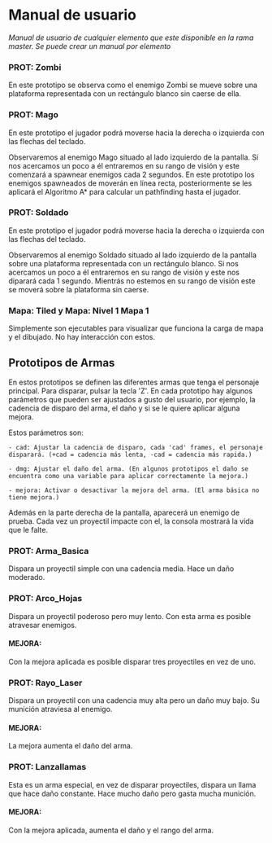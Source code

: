 # Manual de usuario

*Manual de usuario de cualquier elemento que este disponible en la rama master. Se puede crear un manual por elemento*

### PROT: Zombi

En este prototipo se observa como el enemigo Zombi se mueve sobre una plataforma representada con un rectángulo blanco sin caerse de ella.

### PROT: Mago

En este prototipo el jugador podrá moverse hacia la derecha o izquierda con las flechas del teclado.

Observaremos al enemigo Mago situado al lado izquierdo de la pantalla. Si nos acercamos un poco a él entraremos en su rango de visión y este comenzará a spawnear enemigos cada 2 segundos. En este prototipo los enemigos spawneados de moverán en línea recta, posteriormente se les aplicará el Algoritmo A* para calcular un pathfinding hasta el jugador.

### PROT: Soldado

En este prototipo el jugador podrá moverse hacia la derecha o izquierda con las flechas del teclado.

Observaremos al enemigo Soldado situado al lado izquierdo de la pantalla sobre una plataforma representada con un rectángulo blanco. Si nos acercamos un poco a él entraremos en su rango de visión y este nos diparará cada 1 segundo. Mientrás no estemos en su rango de visión este se moverá sobre la plataforma sin caerse.

### Mapa: Tiled y Mapa: Nivel 1 Mapa 1

Simplemente son ejecutables para visualizar que funciona la carga de mapa y el dibujado. No hay interacción con estos.

## Prototipos de Armas

En estos prototipos se definen las diferentes armas que tenga el personaje principal. Para disparar, pulsar la tecla 'Z'. 
En cada prototipo hay algunos parámetros que pueden ser ajustados a gusto del usuario, por ejemplo, la cadencia de disparo del arma, el daño y si se le quiere aplicar alguna mejora.

Estos parámetros son:

    - cad: Ajustar la cadencia de disparo, cada 'cad' frames, el personaje disparará. (+cad = cadencia más lenta, -cad = cadencia más rapida.)

    - dmg: Ajustar el daño del arma. (En algunos prototipos el daño se encuentra como una variable para aplicar correctamente la mejora.) 

    - mejora: Activar o desactivar la mejora del arma. (El arma básica no tiene mejora.)

Además en la parte derecha de la pantalla, aparecerá un enemigo de prueba. Cada vez un proyectil impacte con el, la consola mostrará la vida que le falte.

### PROT: Arma_Basica

Dispara un proyectil simple con una cadencia media. Hace un daño moderado.


### PROT: Arco_Hojas

Dispara un proyectil poderoso pero muy lento. Con esta arma es posible atravesar enemigos. 

#### MEJORA:

Con la mejora aplicada es posible disparar tres proyectiles en vez de uno.


### PROT: Rayo_Laser

Dispara un proyectil con una cadencia muy alta pero un daño muy bajo. Su munición atraviesa al enemigo.

#### MEJORA:

La mejora aumenta el daño del arma.


### PROT: Lanzallamas

Esta es un arma especial, en vez de disparar proyectiles, dispara un llama que hace daño constante. Hace mucho daño pero gasta mucha munición.

#### MEJORA:

Con la mejora aplicada, aumenta el daño y el rango del arma.